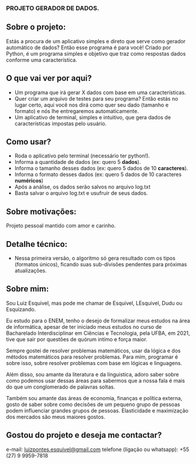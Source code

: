 ### PROJETO GERADOR DE DADOS.
## Sobre o projeto:
Estás a procura de um aplicativo simples e direto que serve como gerador automático de dados? Então esse programa é para você! Criado por Python, é um programa simples e objetivo que traz como respostas dados conforme uma característica.

## O que vai ver por aqui?
- Um programa que irá gerar X dados com base em uma características.
- Quer criar um arquivo de testes para seu programa? Então estás no lugar certo, aqui você nos dirá como quer seu dado (tamanho e formato) e nós lhe entregaremos automaticamente.
- Um aplicativo de terminal, simples e intuitivo, que gera dados de características impostas pelo usuário.

## Como usar?
- Roda o aplicativo pelo terminal (necessário ter python!).
- Informa a quantidade de dados (ex: quero 5 **dados**).
- Informa o tamanho desses dados (ex: quero 5 dados de 10 **caracteres**).
- Informa o formato desses dados (ex: quero 5 dados de 10 caracteres **numéricos**)
- Após a análise, os dados serão salvos no arquivo log.txt
- Basta salvar o arquivo log.txt e usufruir de seus dados.

## Sobre motivações:
Projeto pessoal mantido com amor e carinho.

## Detalhe técnico:
- Nessa primeira versão, o algoritmo só gera resultado com os tipos (formatos únicos), ficando suas  sub-divisões pendentes para próximas atualizações.

## Sobre mim:
Sou Luiz Esquivel, mas pode me chamar de Esquivel, LEsquivel, Dudu ou Esquizando.

Eu estudo para o ENEM, tenho o desejo de formalizar meus estudos na área de informática, apesar de ter iniciado meus estudos no curso de Bacharelado Interdisciplinar em Ciências e Tecnologia, pela UFBA, em 2021, tive que sair por questões de quórum intímo e força maior.

Sempre gostei de resolver problemas matemáticos, usar da lógica e dos métodos matemáticos para resolver problemas. Para mim, programar é sobre isso, sobre resolver problemas com base em lógicas e linguagens.

Além disso, sou amante da literatura e da línguistica, adoro saber sobre como podemos usar dessas áreas para sabermos que a nossa fala é mais do que um conglomerado de palavras soltas.

Também sou amante das áreas de economia, finanças e política externa, gosto de saber sobre como decisões de um pequeno grupo de pessoas podem influenciar grandes grupos de pessoas. Elasticidade e maximização dos mercados são meus maiores gostos.

## Gostou do projeto e deseja me contactar?
e-mail: luizpontes.esquivel@gmail.com
telefone (ligação ou whatsapp): +55 (27) 9 9959-7818
